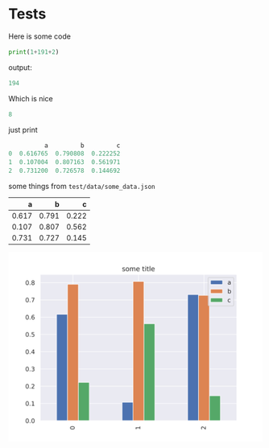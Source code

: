 <!-- Copyright Janto Dreijer-->
<!-- [[[cog from cog_tools import *]]] -->
<!-- [[[end]]] -->

# Tests

Here is some code

<!-- [[[cog
exec_python_block_and_output(''' -->
```python
print(1+191+2)
```
<!-- ''', globals(), locals(), inter="output:")
]]] -->
output:
<!-- START print_block() output -->
```python
194
```
<!-- STOP print_block() output -->
<!-- [[[end]]] -->

Which is nice

<!-- [[[cog

docs_directory = Path("test")
data_directory = docs_directory / Path("data")
img_gen_directory = docs_directory / Path("images/generated")

def do_stuff(data_filename, title):

    # load data
    data_filename = Path(data_filename)
    df = pd.read_json(data_filename.open())
    #del df["bla"]

    # write table
    table_md = df.to_markdown(index=False, floatfmt='.3f')
    table_md = table_md.replace(" nan ", " ") # hack
    comment(f"from {data_filename}")
    cog.outl(table_md)

    # create image
    plot_type = "barchart"
    fig = df.plot.bar()
    pylab.title(title)

    filename = img_gen_directory / Path(f"{data_filename.stem}_{plot_type}.svg")
    filename.parent.mkdir(parents=True, exist_ok=True)

    pylab.savefig(filename)
    pylab.close('all')

    comment(f"from {data_filename}")
    cog.outl(f'''<p align="center"><img align="center" width="768" src="{filename.relative_to(docs_directory)}"></p>''')

comment("hello")

print_block(4+4)

# generate data
df = pd.DataFrame(np.random.random((3,3)), columns=list("abc"))


cog.outl("just print")
print_block(df)

# save data
data_filename = data_directory / Path("some_data.json")
data_filename.parent.mkdir(parents=True, exist_ok=True)
with data_filename.open("w") as f:
    df.to_json(f, indent=2)

cog.outl(f"some things from `{data_filename}`")
do_stuff(data_filename, "some title")


]]] -->
<!-- hello -->
<!-- START print_block() output -->
```python
8
```
<!-- STOP print_block() output -->
just print
<!-- START print_block() output -->
```python
          a         b         c
0  0.616765  0.790808  0.222252
1  0.107004  0.807163  0.561971
2  0.731200  0.726578  0.144692
```
<!-- STOP print_block() output -->
some things from `test/data/some_data.json`
<!-- from test/data/some_data.json -->
|     a |     b |     c |
|------:|------:|------:|
| 0.617 | 0.791 | 0.222 |
| 0.107 | 0.807 | 0.562 |
| 0.731 | 0.727 | 0.145 |
<!-- from test/data/some_data.json -->
<p align="center"><img align="center" width="768" src="images/generated/some_data_barchart.svg"></p>
<!-- [[[end]]] -->


